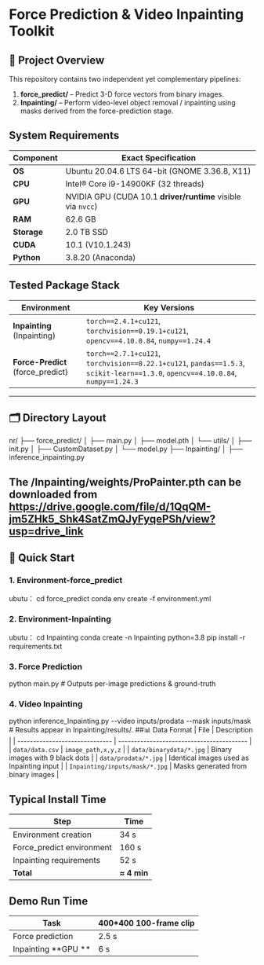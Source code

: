#  Force Prediction & Video Inpainting Toolkit
## 📁 Project Overview
This repository contains two independent yet complementary pipelines:

1. **force_predict/** – Predict 3-D force vectors from binary images.  
2. **Inpainting/** – Perform video-level object removal / inpainting using masks derived from the force-prediction stage.
## System Requirements
| Component   | Exact Specification                                          |
| ----------- | ------------------------------------------------------------ |
| **OS**      | Ubuntu 20.04.6 LTS 64-bit (GNOME 3.36.8, X11)                |
| **CPU**     | Intel® Core i9-14900KF (32 threads)                          |
| **GPU**     | NVIDIA GPU (CUDA 10.1 **driver/runtime** visible via `nvcc`) |
| **RAM**     | 62.6 GB                                                      |
| **Storage** | 2.0 TB SSD                                                   |
| **CUDA**    | 10.1 (V10.1.243)                                             |
| **Python**  | 3.8.20 (Anaconda)                                            |
## Tested Package Stack
| Environment                      | Key Versions                                                                                                                    |
| -------------------------------- | ------------------------------------------------------------------------------------------------------------------------------- |
| **Inpainting** (Inpainting)  | `torch==2.4.1+cu121`, `torchvision==0.19.1+cu121`, `opencv==4.10.0.84`, `numpy==1.24.4`                                         |
| **Force-Predict** (force_predict) | `torch==2.7.1+cu121`, `torchvision==0.22.1+cu121`, `pandas==1.5.3`, `scikit-learn==1.3.0`, `opencv==4.10.0.84`, `numpy==1.24.3` |



---
## 🗂️ Directory Layout

nr/
├── force_predict/
│   ├── main.py
│   ├── model.pth
│   └── utils/
│       ├── init.py
│       ├── CustomDataset.py
│       └── model.py
├── Inpainting/
│   ├── inference_inpainting.py

The /Inpainting/weights/ProPainter.pth can be downloaded from https://drive.google.com/file/d/1QqQM-jm5ZHk5_Shk4SatZmQJyFyqePSh/view?usp=drive_link
---

## 🚀 Quick Start

### 1. Environment-force_predict
ubutu：
cd force_predict
conda env create -f environment.yml

### 2. Environment-Inpainting
ubutu：
cd Inpainting
conda create -n Inpainting python=3.8
pip install -r requirements.txt
### 3. Force Prediction
python main.py    # Outputs per-image predictions & ground-truth
### 4. Video Inpainting
python inference_Inpainting.py --video inputs/prodata --mask inputs/mask  # Results appear in Inpainting/results/.
##📊 Data Format
| File                           | Description                               |
| ------------------------------ | ----------------------------------------- |
| `data/data.csv`                | `image_path,x,y,z`                        |
| `data/binarydata/*.jpg`        | Binary images with 9 black dots           |
| `data/prodata/*.jpg`           | Identical images used as Inpainting input |
| `Inpainting/inputs/mask/*.jpg` | Masks generated from binary images        |
## Typical Install Time
| Step                   | Time        |
| ---------------------- | ----------- |
| Environment creation   | 34 s        |
| Force_predict environment | 160 s        |
| Inpainting requirements | 52 s        |
| **Total**              | **≈ 4 min** |

## Demo Run Time
| Task                                  | 400*400 100-frame clip |
| ------------------------------------- | -------------------- |
| Force prediction                      | 2.5 s                  |
| Inpainting **GPU **           | 6 s               |



